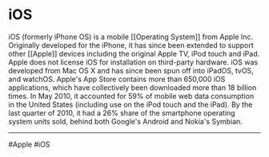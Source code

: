 # iOS
iOS (formerly iPhone OS) is a mobile [[Operating System]] from Apple Inc. Originally developed for the iPhone, it has since been extended to support other [[Apple]] devices including the original Apple TV, iPod touch and iPad. Apple does not license iOS for installation on third-party hardware. iOS was developed from Mac OS X and has since been spun off into iPadOS, tvOS, and watchOS.
Apple's App Store contains more than 650,000 iOS applications, which have collectively been downloaded more than 18 billion times. In May 2010, it accounted for 59% of mobile web data consumption in the United States (including use on the iPod touch and the iPad). By the last quarter of 2010, it had a 26% share of the smartphone operating system units sold, behind both Google's Android and Nokia's Symbian.

---
#Apple #iOS